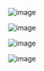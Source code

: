 ![image](https://user-images.githubusercontent.com/62753044/232978086-e9faf295-9e3f-45cd-bdb9-c5588e80b5dc.png)

![image](https://user-images.githubusercontent.com/62753044/232978114-7b2d9851-8ee8-49a8-82dc-1570502ba900.png)

![image](https://user-images.githubusercontent.com/62753044/232978140-e6908462-8f34-4021-b97e-ce3edd84adfa.png)

![image](https://user-images.githubusercontent.com/62753044/232978434-7608ce0f-d65e-48ef-a718-c7ce2e862005.png)

